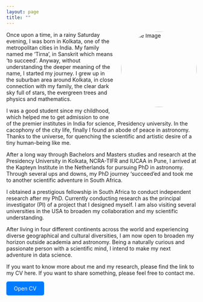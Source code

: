 ```yaml
---
layout: page
title: ""
---
```

<style>
  .download-button {
    display: inline-block;
    background-color: #007bff;
    color: white;
    padding: 10px 20px;
    text-decoration: none;
    border-radius: 5px;
  }

  .profile-image {
    float: right;
    margin-left: 20px;
    margin-bottom: 20px;
    border-radius: 50%;
    width: 200px;
    height: 200px;
    object-fit: cover;
  }
</style>

<img src="/assets/IMG_3833.JPG" alt="Profile Image" class="profile-image">

Once upon a time, in a rainy Saturday evening, I was born in Kolkata, one of the metropolitan cities in India. My family named me ‘Tirna’, in Sanskrit which means ‘to succeed’. Anyway, without understanding the deeper meaning of the name, I started my journey. I grew up in the suburban area around Kolkata, in close connection with my family, the clear dark sky full of stars, the evergreen trees and physics and mathematics.

I was a good student since my childhood, which helped me to get admission to one of the premier institutes in India for science, Presidency university. In the cacophony of the city life, finally I found an abode of peace in astronomy. Thanks to the universe, for quenching the scientific and artistic desire of a tiny human-being like me.

After a long way through Bachelors and Masters studies and research at the Presidency University in Kolkata, NCRA-TIFR and IUCAA in Pune, I arrived at the Kapteyn Institute in the Netherlands for pursuing PhD in astronomy. Through several ups and downs, my PhD journey ‘succeed’ed and took me to another scientific adventure in South Africa.

I obtained a prestigious fellowship in South Africa to conduct independent research after my PhD. Currently conducting research as the principal investigator (PI) of a project that I designed myself. I am also visiting several universities in the USA to broaden my collaboration and my scientific understanding.

After living in four different continents across the world and experiencing diverse geographical and cultural diversities, I am now open to broaden my horizon outside academia and astronomy. Being a naturally curious and passionate person with a scientific mind, I intend to make my next adventure in data science.

If you want to know more about me and my research, please find the link to my CV here. If you want to share something, please feel free to contact me.

<a href="/assets/Tirna_s_CV_Jansky.pdf" class="download-button" target="_blank">Open CV</a>
